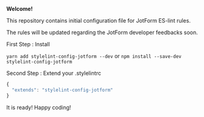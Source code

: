 **Welcome!**

This repository contains initial configuration file for JotForm ES-lint rules.

The rules will be updated regarding the JotForm developer feedbacks soon.

First Step : Install

`yarn add stylelint-config-jotform --dev`
or
`npm install --save-dev stylelint-config-jotform`

Second Step : Extend your .stylelintrc
```js
{
  "extends": "stylelint-config-jotform"
}
```

It is ready! 
Happy coding!
